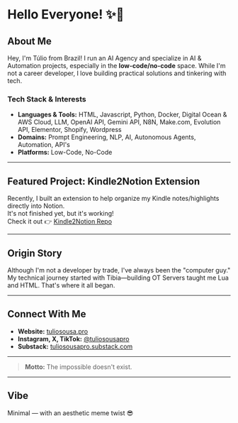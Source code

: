 # Hello Everyone! ✨🤙

## About Me

Hey, I'm Túlio from Brazil! I run an AI Agency and specialize in AI & Automation projects, especially in the **low-code/no-code** space. While I'm not a career developer, I love building practical solutions and tinkering with tech.

### Tech Stack & Interests

- **Languages & Tools:** HTML, Javascript, Python, Docker, Digital Ocean & AWS Cloud, LLM, OpenAI API, Gemini API, N8N, Make.com, Evolution API, Elementor, Shopify, Wordpress
- **Domains:** Prompt Engineering, NLP, AI, Autonomous Agents, Automation, API's
- **Platforms:** Low-Code, No-Code

---

## Featured Project: Kindle2Notion Extension

Recently, I built an extension to help organize my Kindle notes/highlights directly into Notion.  
It's not finished yet, but it's working!  
Check it out 👉 [Kindle2Notion Repo](https://github.com/tuliosousapro/Kindle-To-Notion-Extension)

---

## Origin Story

Although I'm not a developer by trade, I've always been the "computer guy."  
My technical journey started with Tibia—building OT Servers taught me Lua and HTML. That's where it all began.

---

## Connect With Me

- **Website:** [tuliosousa.pro](https://tuliosousa.pro)
- **Instagram, X, TikTok:** [@tuliosousapro](https://instagram.com/tuliosousapro)
- **Substack:** [tuliosousapro.substack.com](https://tuliosousapro.substack.com/)

---

> **Motto:** The impossible doesn't exist.

---

## Vibe

Minimal — with an aesthetic meme twist 😎
